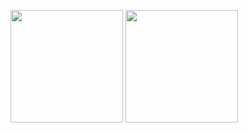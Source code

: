 <img height="180vh" src="https://github-readme-stats.vercel.app/api?username=vuon9&theme=transparent&show_icons=true&count_private=true"/> <img height="180vh" src="https://github-readme-streak-stats.herokuapp.com/?user=vuon9&theme=transparent" />
